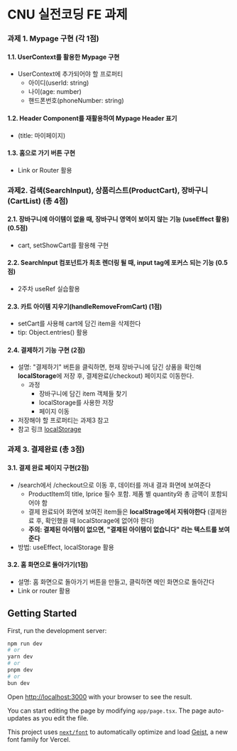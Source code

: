 # CNU 실전코딩 FE 과제

### 과제 1. Mypage 구현 (각 1점)

#### 1.1. UserContext를 활용한 Mypage 구현

- UserContext에 추가되어야 할 프로퍼티
  - 아이디(userId: string)
  - 나이(age: number)
  - 핸드폰번호(phoneNumber: string)

#### 1.2. Header Component를 재활용하여 Mypage Header 표기

- (title: 마이페이지)

#### 1.3. 홈으로 가기 버튼 구현

- Link or Router 활용

### 과제2. 검색(SearchInput), 상품리스트(ProductCart), 장바구니(CartList) (총 4점)

#### 2.1. 장바구니에 아이템이 없을 때, 장바구니 영역이 보이지 않는 기능 (useEffect 활용) (0.5점)

- cart, setShowCart를 활용해 구현

#### 2.2. SearchInput 컴포넌트가 최초 렌더링 될 때, input tag에 포커스 되는 기능 (0.5점)

- 2주차 useRef 실습활용

#### 2.3. 카트 아이템 지우기(handleRemoveFromCart) (1점)

- setCart를 사용해 cart에 담긴 item을 삭제한다
- tip: Object.entries() 활용

#### 2.4. 결제하기 기능 구현 (2점)

- 설명: "결제하기" 버튼을 클릭하면, 현재 장바구니에 담긴 상품을 확인해 **localStorage**에 저장 후, 결제완료(/checkout) 페이지로 이동한다.
  - 과정
    - 장바구니에 담긴 item 객체들 찾기
    - localStorage를 사용한 저장
    - 페이지 이동
- 저장해야 할 프로퍼티는 과제3 참고
- 참고 링크 [localStorage](https://developer.mozilla.org/ko/docs/Web/API/Window/localStorage)

### 과제 3. 결제완료 (총 3점)

#### 3.1. 결제 완료 페이지 구현(2점)

- /search에서 /checkout으로 이동 후, 데이터를 꺼내 결과 화면에 보여준다
  - ProductItem의 title, lprice 필수 포함. 제품 별 quantity와 총 금액이 포함되어야 함
  - 결제 완료되어 화면에 보여진 item들은 **localStrage에서 지워야한다** (결제완료 후, 확인했을 때 localStorage에 없어야 한다)
  - **주의: 결제된 아이템이 없으면, "결제된 아이템이 없습니다" 라는 텍스트를 보여준다**
- 방법: useEffect, localStorage 활용

#### 3.2. 홈 화면으로 돌아가기(1점)

- 설명: 홈 화면으로 돌아가기 버튼을 만들고, 클릭하면 메인 화면으로 돌아간다
- Link or router 활용

## Getting Started

First, run the development server:

```bash
npm run dev
# or
yarn dev
# or
pnpm dev
# or
bun dev
```

Open [http://localhost:3000](http://localhost:3000) with your browser to see the result.

You can start editing the page by modifying `app/page.tsx`. The page auto-updates as you edit the file.

This project uses [`next/font`](https://nextjs.org/docs/app/building-your-application/optimizing/fonts) to automatically optimize and load [Geist](https://vercel.com/font), a new font family for Vercel.
